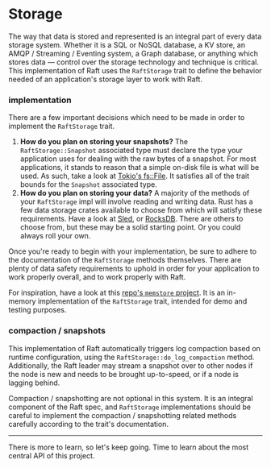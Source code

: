 Storage
=======
The way that data is stored and represented is an integral part of every data storage system. Whether it is a SQL or NoSQL database, a KV store, an AMQP / Streaming / Eventing system, a Graph database, or anything which stores data — control over the storage technology and technique is critical. This implementation of Raft uses the `RaftStorage` trait to define the behavior needed of an application's storage layer to work with Raft.

### implementation
There are a few important decisions which need to be made in order to implement the `RaftStorage` trait.

1. **How do you plan on storing your snapshots?** The `RaftStorage::Snapshot` associated type must declare the type your application uses for dealing with the raw bytes of a snapshot. For most applications, it stands to reason that a simple on-disk file is what will be used. As such, take a look at [Tokio's fs::File](https://docs.rs/tokio/latest/tokio/fs/struct.File.html). It satisfies all of the trait bounds for the `Snapshot` associated type.
2. **How do you plan on storing your data?** A majority of the methods of your `RaftStorage` impl will involve reading and writing data. Rust has a few data storage crates available to choose from which will satisfy these requirements. Have a look at [Sled](https://docs.rs/sled/latest/sled/), or [RocksDB](https://docs.rs/rocksdb/latest/rocksdb/). There are others to choose from, but these may be a solid starting point. Or you could always roll your own.

Once you're ready to begin with your implementation, be sure to adhere to the documentation of the `RaftStorage` methods themselves. There are plenty of data safety requirements to uphold in order for your application to work properly overall, and to work properly with Raft.

For inspiration, have a look at this [repo's `memstore` project](https://github.com/railgun-rs/actix-raft/tree/master/memstore). It is an in-memory implementation of the `RaftStorage` trait, intended for demo and testing purposes.

### compaction / snapshots
This implementation of Raft automatically triggers log compaction based on runtime configuration, using the `RaftStorage::do_log_compaction` method. Additionally, the Raft leader may stream a snapshot over to other nodes if the node is new and needs to be brought up-to-speed, or if a node is lagging behind.

Compaction / snapshotting are not optional in this system. It is an integral component of the Raft spec, and `RaftStorage` implementations should be careful to implement the compaction / snapshotting related methods carefully according to the trait's documentation.

----

There is more to learn, so let's keep going. Time to learn about the most central API of this project.
